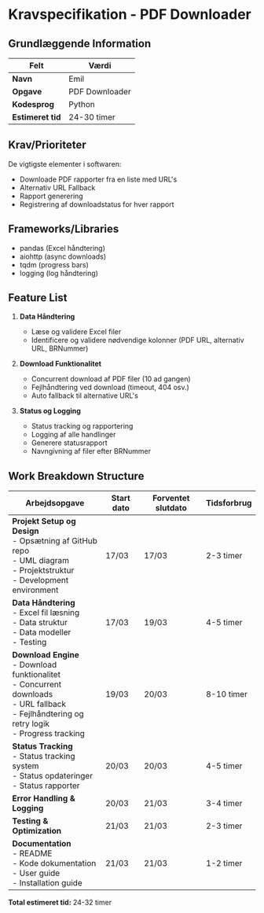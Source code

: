# Kravspecifikation - PDF Downloader

## Grundlæggende Information
| Felt | Værdi |
|------|--------|
| **Navn** | Emil |
| **Opgave** | PDF Downloader |
| **Kodesprog** | Python |
| **Estimeret tid** | 24-30 timer |

## Krav/Prioriteter
De vigtigste elementer i softwaren:
- Downloade PDF rapporter fra en liste med URL's
- Alternativ URL Fallback
- Rapport generering
- Registrering af downloadstatus for hver rapport

## Frameworks/Libraries
- pandas (Excel håndtering)
- aiohttp (async downloads)
- tqdm (progress bars)
- logging (log håndtering)

## Feature List
1. **Data Håndtering**
   - Læse og validere Excel filer
   - Identificere og validere nødvendige kolonner (PDF URL, alternativ URL, BRNummer)

2. **Download Funktionalitet**
   - Concurrent download af PDF filer (10 ad gangen)
   - Fejlhåndtering ved download (timeout, 404 osv.)
   - Auto fallback til alternative URL's

3. **Status og Logging**
   - Status tracking og rapportering
   - Logging af alle handlinger
   - Generere statusrapport
   - Navngivning af filer efter BRNummer

## Work Breakdown Structure

| Arbejdsopgave | Start dato | Forventet slutdato | Tidsforbrug |
|---------------|------------|-------------------|-------------|
| **Projekt Setup og Design** <br> - Opsætning af GitHub repo <br> - UML diagram <br> - Projektstruktur <br> - Development environment | 17/03 | 17/03 | 2-3 timer |
| **Data Håndtering** <br> - Excel fil læsning <br> - Data struktur <br> - Data modeller <br> - Testing | 17/03 | 19/03 | 4-5 timer |
| **Download Engine** <br> - Download funktionalitet <br> - Concurrent downloads <br> - URL fallback <br> - Fejlhåndtering og retry logik <br> - Progress tracking | 19/03 | 20/03 | 8-10 timer |
| **Status Tracking** <br> - Status tracking system <br> - Status opdateringer <br> - Status rapporter | 20/03 | 20/03 | 4-5 timer |
| **Error Handling & Logging** | 20/03 | 21/03 | 3-4 timer |
| **Testing & Optimization** | 21/03 | 21/03 | 2-3 timer |
| **Documentation** <br> - README <br> - Kode dokumentation <br> - User guide <br> - Installation guide | 21/03 | 21/03 | 1-2 timer |

**Total estimeret tid:** 24-32 timer